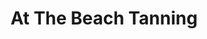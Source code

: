 ---
title: "At The Beach Tanning"
url: /denver/at-the-beach-tanning-west-38th-avenue/
shop: Kosmetik
---
